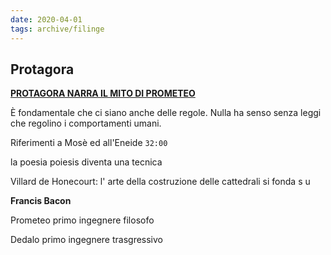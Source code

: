 ```yaml
---
date: 2020-04-01
tags: archive/filinge
---
```

## Protagora

[**PROTAGORA NARRA IL MITO DI PROMETEO**](http://www.filosofico.net/Antologia_file/AntologiaP/pplatone8k3kls.htm)

È fondamentale che ci siano anche delle regole. Nulla ha senso senza leggi che regolino i comportamenti umani.

Riferimenti a Mosè ed all'Eneide `32:00`

la poesia poiesis diventa una tecnica

Villard de Honecourt: l' arte della costruzione delle cattedrali si fonda s u

**Francis Bacon**

Prometeo primo ingegnere filosofo

Dedalo primo ingegnere trasgressivo